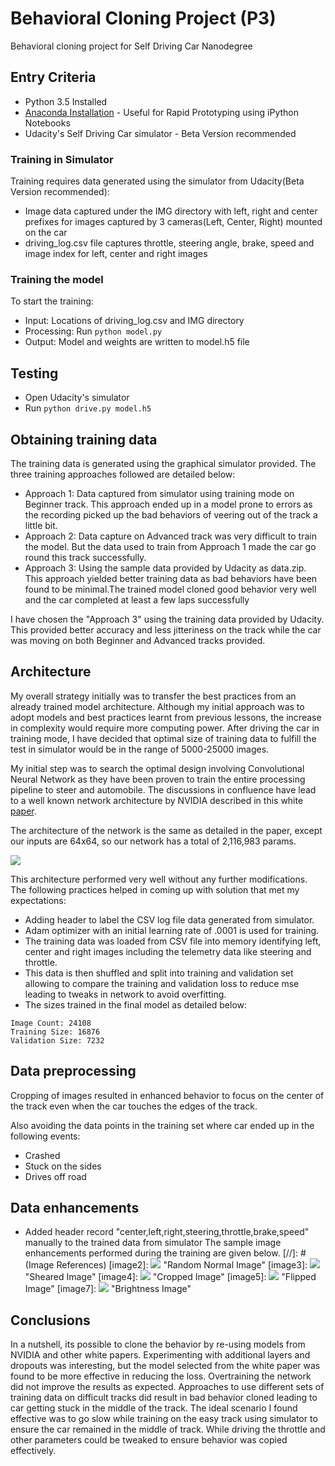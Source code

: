 # Behavioral Cloning Project (P3)
Behavioral cloning project for Self Driving Car Nanodegree

## Entry Criteria
* Python 3.5 Installed
* [Anaconda Installation](https://www.continuum.io/downloads) - Useful for Rapid Prototyping using iPython Notebooks
* Udacity's Self Driving Car simulator - Beta Version recommended

### Training in Simulator
Training requires data generated using the simulator from Udacity(Beta Version recommended):
- Image data captured under the IMG directory with left, right and center prefixes for images captured by 3 cameras(Left, Center, Right) mounted on the car
- driving_log.csv file captures throttle, steering angle, brake, speed and image index for left, center and right images

### Training the model
To start the training:
* Input: Locations of driving_log.csv and IMG directory
* Processing: Run `python model.py`
* Output: Model and weights are written to model.h5 file

## Testing
* Open Udacity's simulator
* Run `python drive.py model.h5`


## Obtaining training data
The training data is generated using the graphical simulator provided. The three training approaches followed are detailed below:
* Approach 1: Data captured from simulator using training mode on Beginner track. This approach ended up in a model prone to errors as the recording picked up the bad behaviors of veering out of the track a little bit.
* Approach 2: Data capture on Advanced track was very difficult to train the model. But the data used to train from Approach 1 made the car go round this track successfully.
* Approach 3: Using the sample data provided by Udacity as data.zip. This approach yielded better training data as bad behaviors have been found to be minimal.The trained model cloned good behavior very well and the car completed at least a few laps successfully

I have chosen the "Approach 3" using the training data provided by Udacity. This provided better accuracy and less jitteriness on the track while the car was moving on both Beginner and Advanced tracks provided.

## Architecture
My overall strategy initially was to transfer the best practices from an already trained model architecture. Although my initial approach was to adopt models and best practices learnt from previous lessons, the increase in complexity would require more computing power. After driving the car in training mode, I have decided that optimal size of training data to fulfill the test in simulator would be in the range of 5000-25000 images.

My initial step was to search the optimal design involving Convolutional Neural Network as they have been proven to train the entire processing pipeline to steer and automobile. The discussions in confluence have lead to a well known network architecture by NVIDIA described in this white [paper](http://images.nvidia.com/content/tegra/automotive/images/2016/solutions/pdf/end-to-end-dl-using-px.pdf).

 The architecture of the network is the same as detailed in the paper, except our inputs are 64x64, so
 our network has a total of 2,116,983 params.

 ![](./model.png )

This architecture performed very well without any further modifications. The following practices helped in coming up with solution that met my expectations:

* Adding header to label the CSV log file data generated from simulator.
* Adam optimizer with an initial learning rate of .0001 is used for training.
* The training data was loaded from CSV file into memory identifying left, center and right images including the telemetry data like steering and throttle.
* This data is then shuffled and split into training and validation set allowing to compare the training and validation loss to reduce mse leading to tweaks in network to avoid overfitting.
* The sizes trained in the final model as detailed below:
```
Image Count: 24108
Training Size: 16876
Validation Size: 7232
```

## Data preprocessing
Cropping of images resulted in enhanced behavior to focus on the center of the track even when the car touches the edges of the track.

Also avoiding the data points in the training set where car ended up in the following events:
* Crashed
* Stuck on the sides
* Drives off road

## Data enhancements
* Added header record "center,left,right,steering,throttle,brake,speed" manually to the trained data from simulator
The sample image enhancements performed during the training are given below.
[//]: # (Image References)
[image2]: ![](./examples/random_original_image.png) "Random Normal Image"
[image3]: ![](./examples/random_shear_image.png) "Sheared Image"
[image4]: ![](./examples/cropped_image.png) "Cropped Image"
[image5]: ![](./examples/flipped_image.png) "Flipped Image"
[image7]: ![](./examples/beightness_or_grayscale.png) "Brightness Image"


## Conclusions
In a nutshell, its possible to clone the behavior by re-using models from NVIDIA and other white papers. Experimenting with additional layers and dropouts was interesting, but the model selected from the white paper was found to be more effective in reducing the loss. Overtraining the network did not improve the results as expected. Approaches to use different sets of training data on difficult tracks did result in bad behavior cloned leading to car getting stuck in the middle of the track.  The ideal scenario I found effective was to go slow while training on the easy track using simulator to ensure the car remained in the middle of track. While driving the throttle and other parameters could be tweaked to ensure behavior was copied effectively.
